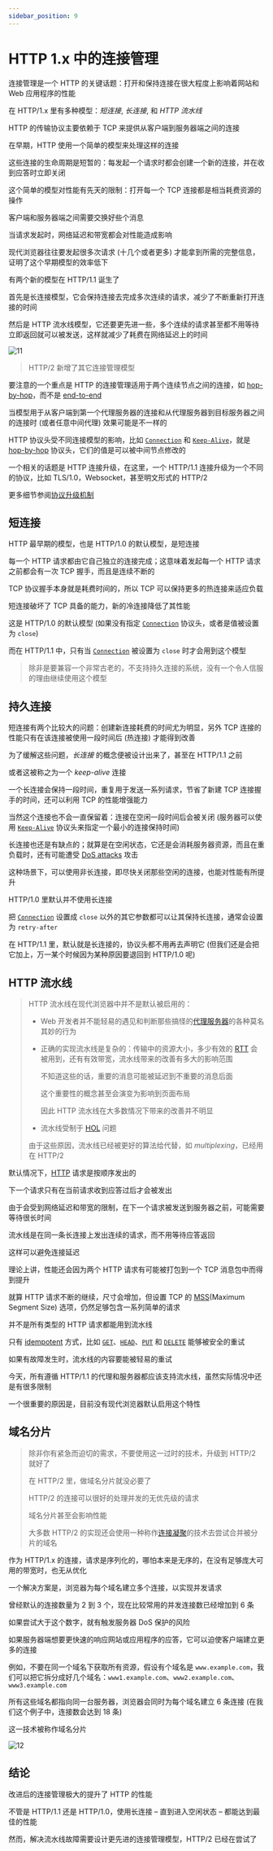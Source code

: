 ```yaml
---
sidebar_position: 9
---
```


# HTTP 1.x 中的连接管理

连接管理是一个 HTTP 的关键话题：打开和保持连接在很大程度上影响着网站和 Web 应用程序的性能

在 HTTP/1.x 里有多种模型：*短连接*, *长连接*, 和 *HTTP 流水线*

HTTP 的传输协议主要依赖于 TCP 来提供从客户端到服务器端之间的连接

在早期，HTTP 使用一个简单的模型来处理这样的连接

这些连接的生命周期是短暂的：每发起一个请求时都会创建一个新的连接，并在收到应答时立即关闭

这个简单的模型对性能有先天的限制：打开每一个 TCP 连接都是相当耗费资源的操作

客户端和服务器端之间需要交换好些个消息

当请求发起时，网络延迟和带宽都会对性能造成影响

现代浏览器往往要发起很多次请求 (十几个或者更多) 才能拿到所需的完整信息，证明了这个早期模型的效率低下

有两个新的模型在 HTTP/1.1 诞生了

首先是长连接模型，它会保持连接去完成多次连续的请求，减少了不断重新打开连接的时间

然后是 HTTP 流水线模型，它还要更先进一些，多个连续的请求甚至都不用等待立即返回就可以被发送，这样就减少了耗费在网络延迟上的时间

![11](./img/11.png)

> HTTP/2 新增了其它连接管理模型

要注意的一个重点是 HTTP 的连接管理适用于两个连续节点之间的连接，如 [hop-by-hop](https://developer.mozilla.org/en-US/docs/Web/HTTP/Headers#hbh)，而不是 [end-to-end](https://developer.mozilla.org/en-US/docs/Web/HTTP/Headers#e2e)

当模型用于从客户端到第一个代理服务器的连接和从代理服务器到目标服务器之间的连接时 (或者任意中间代理) 效果可能是不一样的

HTTP 协议头受不同连接模型的影响，比如 [`Connection`](https://developer.mozilla.org/zh-CN/docs/Web/HTTP/Headers/Connection) 和 [`Keep-Alive`](https://developer.mozilla.org/zh-CN/docs/Web/HTTP/Headers/Keep-Alive)，就是 [hop-by-hop](https://developer.mozilla.org/en-US/docs/Web/HTTP/Headers#hbh) 协议头，它们的值是可以被中间节点修改的

一个相关的话题是 HTTP 连接升级，在这里，一个 HTTP/1.1 连接升级为一个不同的协议，比如 TLS/1.0，Websocket，甚至明文形式的 HTTP/2

更多细节参阅[协议升级机制](https://developer.mozilla.org/zh-CN/docs/Web/HTTP/Protocol_upgrade_mechanism)

## 短连接

HTTP 最早期的模型，也是 HTTP/1.0 的默认模型，是短连接

每一个 HTTP 请求都由它自己独立的连接完成；这意味着发起每一个 HTTP 请求之前都会有一次 TCP 握手，而且是连续不断的

TCP 协议握手本身就是耗费时间的，所以 TCP 可以保持更多的热连接来适应负载

短连接破坏了 TCP 具备的能力，新的冷连接降低了其性能

这是 HTTP/1.0 的默认模型 (如果没有指定 [`Connection`](https://developer.mozilla.org/zh-CN/docs/Web/HTTP/Headers/Connection) 协议头，或者是值被设置为 `close`)

而在 HTTP/1.1 中，只有当 [`Connection`](https://developer.mozilla.org/zh-CN/docs/Web/HTTP/Headers/Connection) 被设置为 `close` 时才会用到这个模型

> 除非是要兼容一个非常古老的，不支持持久连接的系统，没有一个令人信服的理由继续使用这个模型

## 持久连接

短连接有两个比较大的问题：创建新连接耗费的时间尤为明显，另外 TCP 连接的性能只有在该连接被使用一段时间后 (热连接) 才能得到改善

为了缓解这些问题，*长连接* 的概念便被设计出来了，甚至在 HTTP/1.1 之前

或者这被称之为一个 *keep-alive* 连接

一个长连接会保持一段时间，重复用于发送一系列请求，节省了新建 TCP 连接握手的时间，还可以利用 TCP 的性能增强能力

当然这个连接也不会一直保留着：连接在空闲一段时间后会被关闭 (服务器可以使用 [`Keep-Alive`](https://developer.mozilla.org/zh-CN/docs/Web/HTTP/Headers/Keep-Alive) 协议头来指定一个最小的连接保持时间)

长连接也还是有缺点的；就算是在空闲状态，它还是会消耗服务器资源，而且在重负载时，还有可能遭受 [DoS attacks](https://developer.mozilla.org/zh-CN/docs/Glossary/DOS_attack) 攻击

这种场景下，可以使用非长连接，即尽快关闭那些空闲的连接，也能对性能有所提升

HTTP/1.0 里默认并不使用长连接

把 [`Connection`](https://developer.mozilla.org/zh-CN/docs/Web/HTTP/Headers/Connection) 设置成 `close` 以外的其它参数都可以让其保持长连接，通常会设置为 `retry-after`

在 HTTP/1.1 里，默认就是长连接的，协议头都不用再去声明它 (但我们还是会把它加上，万一某个时候因为某种原因要退回到 HTTP/1.0 呢)

## HTTP 流水线

> HTTP 流水线在现代浏览器中并不是默认被启用的：
>
> - Web 开发者并不能轻易的遇见和判断那些搞怪的[代理服务器](https://en.wikipedia.org/wiki/Proxy_server)的各种莫名其妙的行为
>
> - 正确的实现流水线是复杂的：传输中的资源大小，多少有效的 [RTT](https://en.wikipedia.org/wiki/Round-trip_delay_time) 会被用到，还有有效带宽，流水线带来的改善有多大的影响范围
>
>   不知道这些的话，重要的消息可能被延迟到不重要的消息后面
>
>   这个重要性的概念甚至会演变为影响到页面布局
>
>   因此 HTTP 流水线在大多数情况下带来的改善并不明显
>
> - 流水线受制于 [HOL](https://en.wikipedia.org/wiki/Head-of-line_blocking) 问题
>
> 由于这些原因，流水线已经被更好的算法给代替，如 *multiplexing*，已经用在 HTTP/2

默认情况下，[HTTP](https://developer.mozilla.org/en-US/HTTP) 请求是按顺序发出的

下一个请求只有在当前请求收到应答过后才会被发出

由于会受到网络延迟和带宽的限制，在下一个请求被发送到服务器之前，可能需要等待很长时间

流水线是在同一条长连接上发出连续的请求，而不用等待应答返回

这样可以避免连接延迟

理论上讲，性能还会因为两个 HTTP 请求有可能被打包到一个 TCP 消息包中而得到提升

就算 HTTP 请求不断的继续，尺寸会增加，但设置 TCP 的 [MSS](https://en.wikipedia.org/wiki/Maximum_segment_size)(Maximum Segment Size) 选项，仍然足够包含一系列简单的请求

并不是所有类型的 HTTP 请求都能用到流水线

只有 [idempotent](https://developer.mozilla.org/zh-CN/docs/Glossary/Idempotent) 方式，比如 [`GET`](https://developer.mozilla.org/zh-CN/docs/Web/HTTP/Methods/GET)、[`HEAD`](https://developer.mozilla.org/zh-CN/docs/Web/HTTP/Methods/HEAD)、[`PUT`](https://developer.mozilla.org/zh-CN/docs/Web/HTTP/Methods/PUT) 和 [`DELETE`](https://developer.mozilla.org/zh-CN/docs/Web/HTTP/Methods/DELETE) 能够被安全的重试

如果有故障发生时，流水线的内容要能被轻易的重试

今天，所有遵循 HTTP/1.1 的代理和服务器都应该支持流水线，虽然实际情况中还是有很多限制

一个很重要的原因是，目前没有现代浏览器默认启用这个特性

## 域名分片

> 除非你有紧急而迫切的需求，不要使用这一过时的技术，升级到 HTTP/2 就好了
>
> 在 HTTP/2 里，做域名分片就没必要了
>
> HTTP/2 的连接可以很好的处理并发的无优先级的请求
>
> 域名分片甚至会影响性能
>
> 大多数 HTTP/2 的实现还会使用一种称作[连接凝聚](https://daniel.haxx.se/blog/2016/08/18/http2-connection-coalescing/)的技术去尝试合并被分片的域名

作为 HTTP/1.x 的连接，请求是序列化的，哪怕本来是无序的，在没有足够庞大可用的带宽时，也无从优化

一个解决方案是，浏览器为每个域名建立多个连接，以实现并发请求

曾经默认的连接数量为 2 到 3 个，现在比较常用的并发连接数已经增加到 6 条

如果尝试大于这个数字，就有触发服务器 DoS 保护的风险

如果服务器端想要更快速的响应网站或应用程序的应答，它可以迫使客户端建立更多的连接

例如，不要在同一个域名下获取所有资源，假设有个域名是 `www.example.com`，我们可以把它拆分成好几个域名：`www1.example.com`、`www2.example.com`、`www3.example.com`

所有这些域名都指向同一台服务器，浏览器会同时为每个域名建立 6 条连接 (在我们这个例子中，连接数会达到 18 条)

这一技术被称作域名分片

![12](./img/12.png)

## 结论

改进后的连接管理极大的提升了 HTTP 的性能

不管是 HTTP/1.1 还是 HTTP/1.0，使用长连接 – 直到进入空闲状态 – 都能达到最佳的性能

然而，解决流水线故障需要设计更先进的连接管理模型，HTTP/2 已经在尝试了